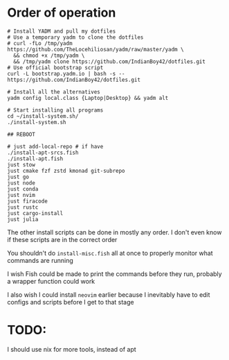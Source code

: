 # Order of operation

```
# Install YADM and pull my dotfiles
# Use a temporary yadm to clone the dotfiles
# curl -fLo /tmp/yadm https://github.com/TheLocehiliosan/yadm/raw/master/yadm \
  && chmod +x /tmp/yadm \
  && /tmp/yadm clone https://github.com/IndianBoy42/dotfiles.git
# Use official bootstrap script
curl -L bootstrap.yadm.io | bash -s -- https://github.com/IndianBoy42/dotfiles.git

# Install all the alternatives
yadm config local.class {Laptop|Desktop} && yadm alt

# Start installing all programs
cd ~/install-system.sh/
./install-system.sh

## REBOOT

# just add-local-repo # if have
./install-apt-srcs.fish
./install-apt.fish
just stow
just cmake fzf zstd kmonad git-subrepo
just go
just node
just conda
just nvim
just firacode
just rustc
just cargo-install
just julia
```

The other install scripts can be done in mostly any order. I don't even know if these scripts are in the correct order

You shouldn't do `install-misc.fish` all at once to properly monitor what commands are running

I wish Fish could be made to print the commands before they run, probably a wrapper function could work

I also wish I could install `neovim` earlier because I inevitably have to edit configs and scripts before I get to that stage

# TODO:

I should use nix for more tools, instead of apt
